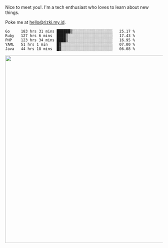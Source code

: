 Nice to meet you!. I'm a tech enthusiast who loves to learn about new things.

Poke me at hello@rizki.my.id.


<!--START_SECTION:waka-->
```text
Go     183 hrs 31 mins ██████▒░░░░░░░░░░░░░░░░░░   25.17 % 
Ruby   127 hrs 6 mins  ████▒░░░░░░░░░░░░░░░░░░░░   17.43 % 
PHP    123 hrs 34 mins ████▒░░░░░░░░░░░░░░░░░░░░   16.95 % 
YAML   51 hrs 1 min    █▓░░░░░░░░░░░░░░░░░░░░░░░   07.00 % 
Java   44 hrs 18 mins  █▓░░░░░░░░░░░░░░░░░░░░░░░   06.08 % 
```
<!--END_SECTION:waka-->

<img src="https://wakatime.com/share/@ede1b5fe-26f6-497d-825a-950073cfc3ad/c06cf848-b878-4e08-bd28-44e364e9aa64.png" width="600" />
